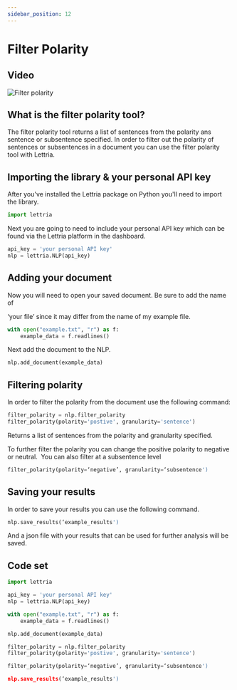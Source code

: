 ```yaml
---
sidebar_position: 12
---
```


# Filter Polarity

## Video

![Filter polarity](/img/filter-polarity-CS.png)

## What is the filter polarity tool?

The filter polarity tool returns a list of sentences from the polarity ans sentence or subsentence specified. In order to filter out the polarity of sentences or subsentences in a document you can use the filter polarity tool with Lettria.

## Importing the library & your personal API key

After you've installed the Lettria package on Python you'll need to import the library.

```python
import lettria
```

Next you are going to need to include your personal API key which can be found via the Lettria platform in the dashboard.

```python
api_key = 'your personal API key'
nlp = lettria.NLP(api_key)
```

## Adding your document

Now you will need to open your saved document. Be sure to add the name of

‘your file’ since it may differ from the name of my example file.

```python
with open("example.txt", "r") as f:
	example_data = f.readlines()
```

Next add the document to the NLP.

```python
nlp.add_document(example_data)
```

## Filtering polarity

In order to filter the polarity from the document use the following command:

```python
filter_polarity = nlp.filter_polarity
filter_polarity(polarity='postive', granularity='sentence')
```

Returns a list of sentences from the polarity and granularity specified.

To further filter the polarity you can change the positive polarity to negative or neutral.  You can also filter at a subsentence level

```python
filter_polarity(polarity=‘negative’, granularity=‘subsentence')
```

## Saving your results

In order to save your results you can use the following command.

```python
nlp.save_results(‘example_results')
```

And a json file with your results that can be used for further analysis will be saved.

## Code set

```python
import lettria

api_key = 'your personal API key'
nlp = lettria.NLP(api_key)

with open("example.txt", "r") as f:
	example_data = f.readlines()

nlp.add_document(example_data)

filter_polarity = nlp.filter_polarity
filter_polarity(polarity='postive', granularity='sentence')

filter_polarity(polarity=‘negative’, granularity=‘subsentence')

nlp.save_results(‘example_results')
```